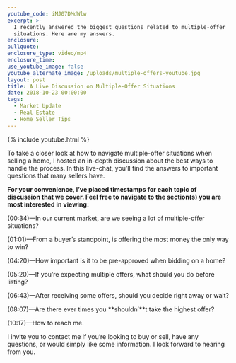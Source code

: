 ```yaml
---
youtube_code: iMJ07DMdWlw
excerpt: >-
  I recently answered the biggest questions related to multiple-offer
  situations. Here are my answers.
enclosure:
pullquote:
enclosure_type: video/mp4
enclosure_time:
use_youtube_image: false
youtube_alternate_image: /uploads/multiple-offers-youtube.jpg
layout: post
title: A Live Discussion on Multiple-Offer Situations
date: 2018-10-23 00:00:00
tags:
  - Market Update
  - Real Estate
  - Home Seller Tips
---
```


{% include youtube.html %}

To take a closer look at how to navigate multiple-offer situations when selling a home, I hosted an in-depth discussion about the best ways to handle the process. In this live-chat, you’ll find the answers to important questions that many sellers have.

**For your convenience, I’ve placed timestamps for each topic of discussion that we cover. Feel free to navigate to the section(s) you are most interested in viewing:**

(00:34)—In our current market, are we seeing a lot of multiple-offer situations?

(01:01)—From a buyer’s standpoint, is offering the most money the only way to win?

(04:20)—How important is it to be pre-approved when bidding on a home?

(05:20)—If you’re expecting multiple offers, what should you do before listing?

(06:43)—After receiving some offers, should you decide right away or wait?

(08:07)—Are there ever times you **shouldn’**t take the highest offer?

(10:17)—How to reach me.

I invite you to contact me if you’re looking to buy or sell, have any questions, or would simply like some information. I look forward to hearing from you.